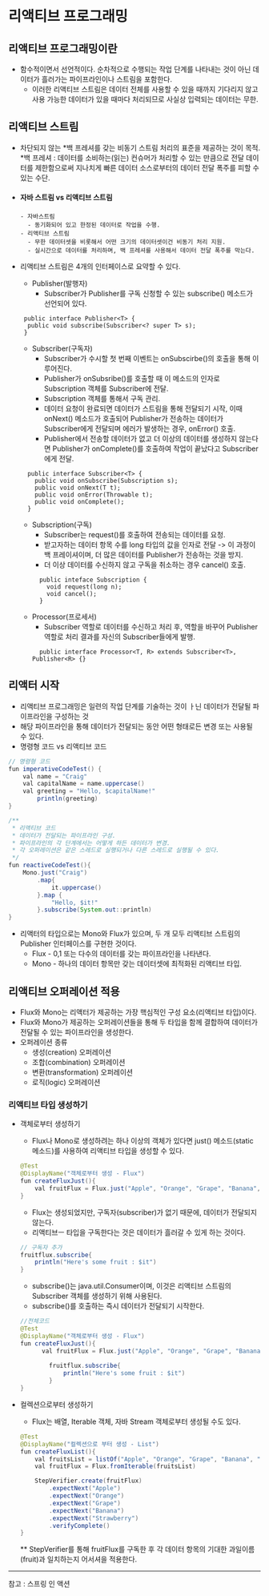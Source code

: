 # 리액티브 프로그래밍  
## 리액티브 프로그래밍이란
- 함수적이면서 선언적이다. 순차적으로 수행되는 작업 단계를 나타내는 것이 아닌 데이터가 흘러가는 파이프라인이나 스트림을 포함한다.  
  - 이러한 리액티브 스트림은 데이터 전체를 사용할 수 있을 때까지 기다리지 않고 사용 가능한 데이터가 있을 때마다 처리되므로 사실상 입력되는 데이터는 무한.

## 리액티브 스트림  
- 차단되지 않는 *백 프레셔를 갖는 비동기 스트림 처리의 표준을 제공하는 것이 목적.  
  *백 프레셔 : 데이터를 소비하는(읽는) 컨슈머가 처리할 수 있는 만큼으로 전달 데이터를 제한함으로써 지나치게 빠른 데이터 소스로부터의 데이터 전달 폭주를 피할 수 있는 수단.
 
- #### 자바 스트림 vs 리액티브 스트림
  ```
  - 자바스트림 
    - 동기화되어 있고 한정된 데이터로 작업을 수행.
  - 리액티브 스트림  
    - 무한 데이터셋을 비롯해서 어떤 크기의 데이터셋이건 비동기 처리 지원.  
    - 실시간으로 데이터를 처리하며, 백 프레셔를 사용해서 데이터 전달 폭주를 막는다.  
  ```
- 리액티브 스트림은 4개의 인터페이스로 요약할 수 있다.
  - Publisher(발행자)   
    - Subscriber가 Publisher를 구독 신청할 수 있는 subscribe() 메소드가 선언되어 있다. 
  ```
   public interface Publisher<T> {
    public void subscribe(Subscriber<? super T> s);
   }
  ```  
  
  - Subscriber(구독자)
    - Subscriber가 수시할 첫 번째 이벤트는 onSubscirbe()의 호출을 통해 이루어진다.
    - Publisher가 onSubsribe()를 호출할 때 이 메소드의 인자로 Subscription 객체를 Subscriber에 전달.  
    - Subscription 객체를 통해서 구독 관리.
    - 데이터 요청이 완료되면 데이터가 스트림을 통해 전달되기 시작, 이때 onNext() 메소드가 호출되어 Publisher가 전송하는 데이터가 Subscriber에게 전달되며 에러가 발생하는 경우, onError() 호출.
    - Publisher에서 전송할 데이터가 없고 더 이상의 데이터를 생성하지 않는다면 Publisher가 onComplete()를 호출하여 작업이 끝났다고 Subscriber에게 전달.
  ```
    public interface Subscriber<T> {
      public void onSubscribe(Subscription s);
      public void onNext(T t);
      public void onError(Throwable t);
      public void onComplete();
    }
  ```
  - Subscription(구독)
    - Subscriber는 request()를 호출하여 전송되는 데이터를 요청.
    - 받고자하는 데이터 항목 수를 long 타입의 값을 인자로 전달 -> 이 과정이 백 프레이셔이며, 더 많은 데이터를 Publisher가 전송하는 것을 방지.
    - 더 이상 데이터를 수신하지 않고 구독을 취소하는 경우 cancel() 호출.   
    ```
      public inteface Subscription {
        void request(long n);
        void cancel();
      }
    ```
  - Processor(프로세서)  
    - Subscriber 역할로 데이터를 수신하고 처리 후, 역할을 바꾸어 Publisher 역할로 처리 결과를 자신의 Subscriber들에게 발행.
    ```
      public interface Processor<T, R> extends Subscriber<T>, Publisher<R> {}
    ```  

## 리액터 시작
- 리액티브 프로그래밍은 일련의 작업 단계를 기술하는 것이 ㅏ닌 데이터가 전달될 파이프라인을 구성하는 것
- 해당 파이프라인을 통해 데이터가 전달되는 동안 어떤 형태로든 변경 또는 사용될 수 있다.
- 명령형 코드 vs 리액티브 코드

```java
// 명령형 코드
fun imperativeCodeTest() {
    val name = "Craig"
    val capitalName = name.uppercase()
    val greeting = "Hello, $capitalName!"
		println(greeting)
}
```

```java
/**
 * 리액티브 코드
 * 데이터가 전달되는 파이프라인 구성.
 * 파이프라인의 각 단계에서는 어떻게 하든 데이터가 변경.
 * 각 오퍼레이션은 같은 스레드로 실행되거나 다른 스레드로 실행될 수 있다.
 */
fun reactiveCodeTest(){
    Mono.just("Craig")
        .map{
            it.uppercase()
        }.map {
            "Hello, $it!"
        }.subscribe(System.out::println)
}
```

- 리액터의 타입으로는 Mono와 Flux가 있으며, 두 개 모두 리액티브 스트림의 Publisher 인터페이스를 구현한 것이다.
    - Flux - 0,1 또는 다수의 데이터를 갖는 파이프라인을 나타낸다.
    - Mono - 하나의 데이터 항목만 갖는 데이터셋에 최적화된 리액티브 타입.

## 리액티브 오퍼레이션 적용

- Flux와 Mono는 리액터가 제공하는 가장 핵심적인 구성 요소(리액티브 타입)이다.
- Flux와 Mono가 제공하는 오퍼레이션들을 통해 두 타입을 함께 결합하여 데이터가 전달될 수 있는 파이프라인을 생성한다.
- 오퍼레이션 종류
    - 생성(creation) 오퍼레이션
    - 조합(combination) 오퍼레이션
    - 변환(transformation) 오퍼레이션
    - 로직(logic) 오퍼레이션
    

### 리액티브 타입 생성하기

- 객체로부터 생성하기
    - Flux나 Mono로 생성하려는 하나 이상의 객체가 있다면 just() 메소드(static 메소드)를 사용하여 리액티브 타입을 생성할 수 있다.
    
    ```java
    @Test
    @DisplayName("객체로부터 생성 - Flux")
    fun createFluxJust(){
        val fruitFlux = Flux.just("Apple", "Orange", "Grape", "Banana", "StrawBerry")
    }
    ```
    
    - Flux는 생성되었지만, 구독자(subscriber)가 없기 때문에, 데이터가 전달되지 않는다.
    - 리액티브ㅡ 타입을 구독한다는 것은 데이터가 흘러갈 수 있게 하는 것이다.
    
    ```java
    // 구독자 추가
    fruitflux.subscribe{
    	println("Here's some fruit : $it")
    }
    ```
    
    - subscribe()는 java.util.Consumer이며, 이것은 리액티브 스트림의 Subscriber 객체를 생성하기 위해 사용된다.
    - subscribe()를 호출하는 즉시 데이터가 전달되기 시작한다.
    
    ```java
    //전체코드
    @Test
    @DisplayName("객체로부터 생성 - Flux")
    fun createFluxJust(){
    	  val fruitFlux = Flux.just("Apple", "Orange", "Grape", "Banana", "StrawBerry")
    		
    		fruitflux.subscribe{
    			println("Here's some fruit : $it")
    		}
    }
    ```

- 컬렉션으로부터 생성하기
    - Flux는 배열, Iterable 객체, 자바 Stream 객체로부터 생성될 수도 있다.

    ```java
    @Test
    @DisplayName("컬렉션으로 부터 생성 - List")
    fun createFluxList(){
        val fruitsList = listOf("Apple", "Orange", "Grape", "Banana", "Strawberry")
        val fruitFlux = Flux.fromIterable(fruitsList)
    
        StepVerifier.create(fruitFlux)
            .expectNext("Apple")
            .expectNext("Orange")
            .expectNext("Grape")
            .expectNext("Banana")
            .expectNext("Strawberry")
            .verifyComplete()
    }
    ```

  ** StepVerifier를 통해 fruitFlux를 구독한 후 각 데이터 항목의 기대한 과일이름(fruit)과 일치하는지 어서셔을 적용한다.

-------------------------
참고 : 스프링 인 액션  
